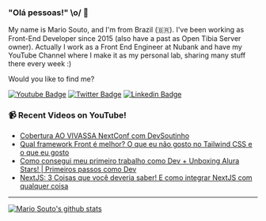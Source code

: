 ### "Olá pessoas!" \o/ 👋

My name is Mario Souto, and I'm from Brazil (🇧🇷). I've been working as Front-End Developer since 2015 (also have a past as Open Tibia Server owner). Actually I work as a Front End Engineer at Nubank and have my YouTube Channel where I make it as my personal lab, sharing many stuff there every week :)

Would you like to find me?

[![Youtube Badge](https://img.shields.io/badge/-Youtube-FF0000?style=flat-square&labelColor=FF0000&logo=youtube&logoColor=white&link=https://youtube.com/c/DevSoutinho)](https://youtube.com/c/DevSoutinho)
[![Twitter Badge](https://img.shields.io/badge/-Twitter-1ca0f1?style=flat-square&labelColor=1ca0f1&logo=twitter&logoColor=white&link=https://twitter.com/omariosouto)](https://twitter.com/omariosouto)
[![Linkedin Badge](https://img.shields.io/badge/-LinkedIn-blue?style=flat-square&logo=Linkedin&logoColor=white&link=https://www.linkedin.com/in/omariosouto)](https://www.linkedin.com/in/omariosouto)

### 📹 Recent Videos on YouTube!

<!-- YOUTUBE:START -->
- [Cobertura AO VIVASSA NextConf com DevSoutinho](https://www.youtube.com/watch?v=Eurpfvcmdb0)
- [Qual framework Front é melhor? O que eu não gosto no Tailwind CSS e o que eu gosto](https://www.youtube.com/watch?v=_Dbj6_dbOa0)
- [Como consegui meu primeiro trabalho como Dev + Unboxing Alura Stars! | Primeiros passos como Dev](https://www.youtube.com/watch?v=RW1Rp2oQ_bc)
- [NextJS: 3 Coisas que você deveria saber! E como integrar NextJS com qualquer coisa](https://www.youtube.com/watch?v=iqv5U0oKQX8)
<!-- YOUTUBE:END -->

____


[![Mario Souto's github stats](https://github-readme-stats.vercel.app/api?username=omariosouto&theme=dark&show_icons=true&count_private=true)](https://github.com/felipefialho)
